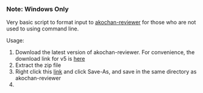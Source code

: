 ### Note: Windows Only

Very basic script to format input to [akochan-reviewer](https://github.com/Equim-chan/akochan-reviewer) for those who are not used to using command line.

Usage:
1. Download the latest version of akochan-reviewer. For convenience, the download link for v5 is [here](https://github.com/Equim-chan/akochan-reviewer/releases/download/v0.5.0/akochan-reviewer-v0.5.0-windows-x86_64.zip)
2. Extract the zip file
3. Right click this [link](https://raw.githubusercontent.com/tsuneko/Various-Utilities/master/akochan-reviewer/review.bat) and click Save-As, and save in the same directory as akochan-reviewer
4. 
